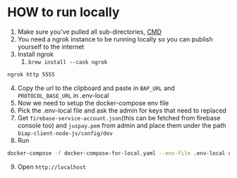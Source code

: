 # HOW to run locally

1) Make sure you've pulled all
   sub-directories, [CMD](https://stackoverflow.com/questions/1030169/pull-latest-changes-for-all-git-submodules)
2) You need a ngrok instance to be running locally so you can publish yourself to the internet
3) Install ngrok
    1) `brew install --cask ngrok`

```bash
ngrok http 5555
```

4) Copy the url to the clipboard and paste in `BAP_URL` and `PROTOCOL_BASE_URL` in .env-local
5) Now we need to setup the docker-compose env file
6) Pick the .env-local file and ask the admin for keys that need to replaced
7) Get `firebase-service-account.json`(this can be fetched from firebase console too) and `juspay.pem` from admin and place them under the
   path `biap-client-node-js/config/dev`
8) Run

```bash
docker-compose -f docker-compose-for-local.yaml --env-file .env-local up -d
``` 

9) Open `http://localhost`
